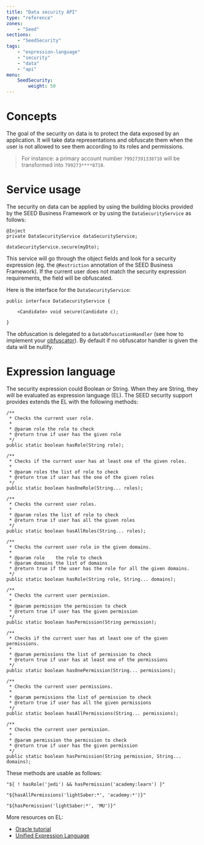 ```yaml
---
title: "Data security API"
type: "reference"
zones:
    - "Seed"
sections:
    - "SeedSecurity"
tags:
    - "expression-language"
    - "security"
    - "data"
    - "api"
menu:
    SeedSecurity:
        weight: 50
---
```


# Concepts
The goal of the security on data is to protect the data exposed by an application. It will take data representations 
and obfuscate them when the user is not allowed to see them according to its roles and permissions.

> For instance: a primary account number `79927391338710` will be transformed into `799273****8710`.

# Service usage

The security on data can be applied by using the building blocks provided by the SEED Business Framework or by using 
the `DataSecurityService` as follows:

    @Inject
    private DataSecurityService dataSecurityService;

    dataSecurityService.secure(myDto);

This service will go through the object fields and look for a security expression (eg. the `@Restriction` annotation of 
the SEED Business Framework). If the current user does not match the security expression requirements, the field will 
be obfuscated.

Here is the interface for the `DataSecurityService`:

    public interface DataSecurityService {
	
	    <Candidate> void secure(Candidate c);

    }

The obfuscation is delegated to a `DataObfuscationHandler` (see how to implement your 
[obfuscator](/#!/seed-doc/security/data-obfuscation)). By default if no obfuscator handler is given the data will be nullify. 

# Expression language

The security expression could Boolean or String. When they are String, they will be evaluated as expression language 
(EL). The SEED security support provides extends the EL with the following methods:


    /**
     * Checks the current user role.
     *
     * @param role the role to check
     * @return true if user has the given role
     */
    public static boolean hasRole(String role);

    /**
     * Checks if the current user has at least one of the given roles.
     *
     * @param roles the list of role to check
     * @return true if user has the one of the given roles
     */
    public static boolean hasOneRole(String... roles);

    /**
     * Checks the current user roles.
     *
     * @param roles the list of role to check
     * @return true if user has all the given roles
     */
    public static boolean hasAllRoles(String... roles);

    /**
     * Checks the current user role in the given domains.
     *
     * @param role    the role to check
     * @param domains the list of domains
     * @return true if the user has the role for all the given domains.
     */
    public static boolean hasRole(String role, String... domains);

    /**
     * Checks the current user permission.
     *
     * @param permission the permission to check
     * @return true if user has the given permission
     */
    public static boolean hasPermission(String permission);

    /**
     * Checks if the current user has at least one of the given permissions.
     *
     * @param permissions the list of permission to check
     * @return true if user has at least one of the permissions
     */
    public static boolean hasOnePermission(String... permissions);

    /**
     * Checks the current user permissions.
     *
     * @param permissions the list of permission to check
     * @return true if user has all the given permissions
     */
    public static boolean hasAllPermissions(String... permissions);

    /**
     * Checks the current user permission.
     *
     * @param permission the permission to check
     * @return true if user has the given permission
     */
    public static boolean hasPermission(String permission, String... domains);

These methods are usable as follows:

    "${ ! hasRole('jedi') && hasPermission('academy:learn') }"

    "${hasAllPermissions('lightSaber:*', 'academy:*')}"

    "${hasPermission('lightSaber:*', 'MU')}"

More resources on EL:

* [Oracle tutorial](http://docs.oracle.com/javaee/6/tutorial/doc/gjddd.html)
* [Unified Expression Language](https://uel.java.net/)
